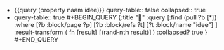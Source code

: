 - {{query (property naam idee)}}
  query-table:: false
  collapsed:: true
- query-table:: true
  #+BEGIN_QUERY
  {:title "🎲"
   :query [:find (pull ?b [*])
     :where 
       [?b :block/page ?p]
       [?b :block/refs ?t]
       [?t :block/name "idee"]
   ]
   :result-transform ( fn [result] [(rand-nth result)] )
   :collapsed? true
  }
  #+END_QUERY